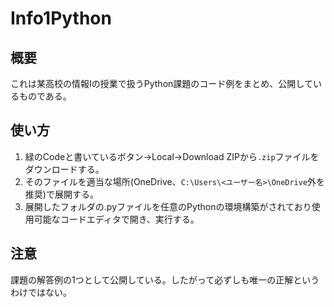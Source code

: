 # Info1Python

## 概要
これは某高校の情報Ⅰの授業で扱うPython課題のコード例をまとめ、公開しているものである。

## 使い方
1. 緑のCodeと書いているボタン→Local→Download ZIPから```.zip```ファイルをダウンロードする。
2. そのファイルを適当な場所(OneDrive、```C:\Users\<ユーザー名>\OneDrive```外を推奨)で展開する。
3. 展開したフォルダの.pyファイルを任意のPythonの環境構築がされており使用可能なコードエディタで開き、実行する。

## 注意
課題の解答例の1つとして公開している。したがって必ずしも唯一の正解というわけではない。
